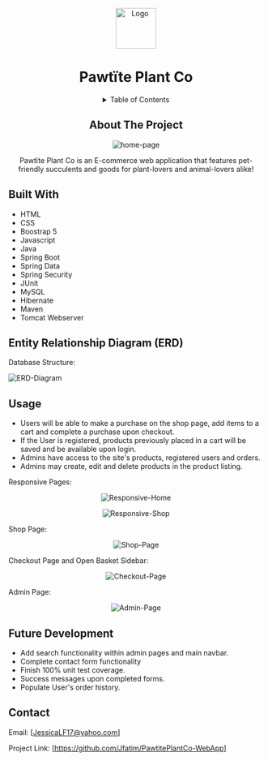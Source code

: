 
<br />
<div align="center">
  <a href="https://github.com/Jfatim/PawtitePlantCo-WebApp">
    <img src="/src/main/webapp/pub/img/fakelogo.png" alt="Logo" width="80" height="80">
  </a>

  <h1 align="center">Pawt&iuml;te Plant Co</h1>

 <details>
  <summary>Table of Contents</summary>
  <ol>
    <li><a href="#about-the-project">About The Project</a> </li>
    <li><a href="#built-with">Built With</a></li>
    <li><a href="#entity-relationship-diagram-(erd)">Entity Relationship Diagram (ERD)</a></li>
    <li><a href="#usage">Usage</a></li>
    <li><a href="#future-development">Future Development</a></li>
    <li><a href="#contact">Contact</a></li>
  </ol>
</details>

  ## About The Project

  ![home-page](src/main/webapp/pub/img/home-page.png)

  Pawt&iuml;te Plant Co is an E-commerce web application that features pet-friendly succulents and goods for plant-lovers and animal-lovers alike!
</div>

  ## Built With

  * HTML
  * CSS
  * Boostrap 5
  * Javascript
  * Java
  * Spring Boot
  * Spring Data
  * Spring Security
  * JUnit
  * MySQL
  * Hibernate
  * Maven
  * Tomcat Webserver

  ## Entity Relationship Diagram (ERD)

  Database Structure:

  ![ERD-Diagram](src/main/webapp/pub/img/er-diagram.png)

  
  ## Usage

- Users will be able to make a purchase on the shop page, add items to a cart and complete a purchase upon checkout.
- If the User is registered, products previously placed in a cart will be saved and be available upon login.
- Admins have access to the site's products, registered users and orders.
- Admins may create, edit and delete products in the product listing.

Responsive Pages:

<div align="center">

![Responsive-Home](src/main/webapp/pub/img/responsive-home.png)

![Responsive-Shop](src/main/webapp/pub/img/responsive-shop.png)

</div>

Shop Page:

<div align="center">

![Shop-Page](src/main/webapp/pub/img/shop-page.png)

</div>

Checkout Page and Open Basket Sidebar:

<div align="center">

![Checkout-Page](src/main/webapp/pub/img/checkout-page.png)

</div>

Admin Page:

<div align="center">

![Admin-Page](src/main/webapp/pub/img/admin-page.png)

</div>

## Future Development

- Add search functionality within admin pages and main navbar.
- Complete contact form functionality
- Finish 100% unit test coverage.
- Success messages upon completed forms.
- Populate User's order history.
  
## Contact

Email: [JessicaLF17@yahoo.com]

Project Link: [https://github.com/Jfatim/PawtitePlantCo-WebApp]
